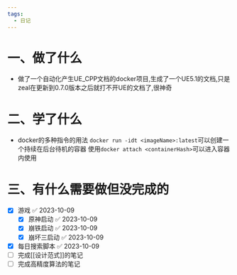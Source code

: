 ```yaml
---
tags:
  - 日记
---
```



# 一、做了什么

- 做了一个自动化产生UE_CPP文档的docker项目,生成了一个UE5.1的文档,只是zeal在更新到0.7.0版本之后就打不开UE的文档了,很神奇


# 二、学了什么

- docker的多种指令的用法
`docker run -idt <imageName>:latest`可以创建一个持续在后台待机的容器
使用`docker attach <containerHash>`可以进入容器内使用




# 三、有什么需要做但没完成的
- [x] 游戏 ✅ 2023-10-09
	- [x] 原神启动 ✅ 2023-10-09
	- [x] 崩铁启动 ✅ 2023-10-09
	- [x] 崩坏三启动 ✅ 2023-10-09
- [x] 每日搜索脚本 ✅ 2023-10-09
- [ ] 完成[[设计范式]]的笔记
- [ ] 完成高精度算法的笔记